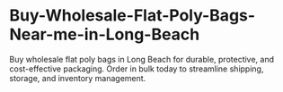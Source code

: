 # Buy-Wholesale-Flat-Poly-Bags-Near-me-in-Long-Beach
Buy wholesale flat poly bags in Long Beach for durable, protective, and cost-effective packaging. Order in bulk today to streamline shipping, storage, and inventory management.
